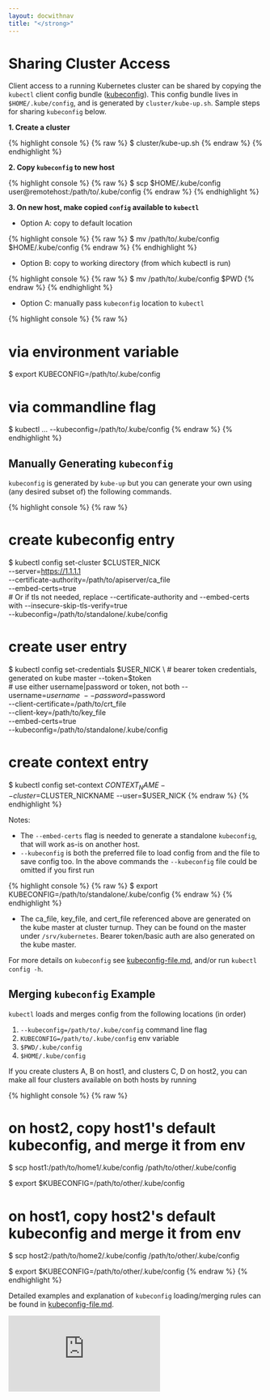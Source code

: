 ```yaml
---
layout: docwithnav
title: "</strong>"
---
```

<!-- BEGIN MUNGE: UNVERSIONED_WARNING -->


<!-- END MUNGE: UNVERSIONED_WARNING -->

# Sharing Cluster Access

Client access to a running Kubernetes cluster can be shared by copying
the `kubectl` client config bundle ([kubeconfig](kubeconfig-file.html)).
This config bundle lives in `$HOME/.kube/config`, and is generated
by `cluster/kube-up.sh`. Sample steps for sharing `kubeconfig` below.

**1. Create a cluster**

{% highlight console %}
{% raw %}
$ cluster/kube-up.sh
{% endraw %}
{% endhighlight %}

**2. Copy `kubeconfig` to new host**

{% highlight console %}
{% raw %}
$ scp $HOME/.kube/config user@remotehost:/path/to/.kube/config
{% endraw %}
{% endhighlight %}

**3. On new host, make copied `config` available to `kubectl`**

* Option A: copy to default location

{% highlight console %}
{% raw %}
$ mv /path/to/.kube/config $HOME/.kube/config
{% endraw %}
{% endhighlight %}

* Option B: copy to working directory (from which kubectl is run)

{% highlight console %}
{% raw %}
$ mv /path/to/.kube/config $PWD
{% endraw %}
{% endhighlight %}

* Option C: manually pass `kubeconfig` location to `kubectl`

{% highlight console %}
{% raw %}
# via environment variable
$ export KUBECONFIG=/path/to/.kube/config

# via commandline flag
$ kubectl ... --kubeconfig=/path/to/.kube/config
{% endraw %}
{% endhighlight %}

## Manually Generating `kubeconfig`

`kubeconfig` is generated by `kube-up` but you can generate your own
using (any desired subset of) the following commands.

{% highlight console %}
{% raw %}
# create kubeconfig entry
$ kubectl config set-cluster $CLUSTER_NICK \
    --server=https://1.1.1.1 \
    --certificate-authority=/path/to/apiserver/ca_file \
    --embed-certs=true \
    # Or if tls not needed, replace --certificate-authority and --embed-certs with
    --insecure-skip-tls-verify=true \
    --kubeconfig=/path/to/standalone/.kube/config

# create user entry
$ kubectl config set-credentials $USER_NICK \
    # bearer token credentials, generated on kube master
    --token=$token \
    # use either username|password or token, not both
    --username=$username \
    --password=$password \
    --client-certificate=/path/to/crt_file \
    --client-key=/path/to/key_file \
    --embed-certs=true \
    --kubeconfig=/path/to/standalone/.kube/config

# create context entry
$ kubectl config set-context $CONTEXT_NAME --cluster=$CLUSTER_NICKNAME --user=$USER_NICK
{% endraw %}
{% endhighlight %}

Notes:
* The `--embed-certs` flag is needed to generate a standalone
`kubeconfig`, that will work as-is on another host.
* `--kubeconfig` is both the preferred file to load config from and the file to
save config too. In the above commands the `--kubeconfig` file could be
omitted if you first run

{% highlight console %}
{% raw %}
$ export KUBECONFIG=/path/to/standalone/.kube/config
{% endraw %}
{% endhighlight %}

* The ca_file, key_file, and cert_file referenced above are generated on the
kube master at cluster turnup. They can be found on the master under
`/srv/kubernetes`. Bearer token/basic auth are also generated on the kube master.

For more details on `kubeconfig` see [kubeconfig-file.md](kubeconfig-file.html),
and/or run `kubectl config -h`.

## Merging `kubeconfig` Example

`kubectl` loads and merges config from the following locations (in order)

1. `--kubeconfig=/path/to/.kube/config` command line flag
2. `KUBECONFIG=/path/to/.kube/config` env variable
3. `$PWD/.kube/config`
4. `$HOME/.kube/config`

If you create clusters A, B on host1, and clusters C, D on host2, you can
make all four clusters available on both hosts by running

{% highlight console %}
{% raw %}
# on host2, copy host1's default kubeconfig, and merge it from env
$ scp host1:/path/to/home1/.kube/config /path/to/other/.kube/config

$ export $KUBECONFIG=/path/to/other/.kube/config

# on host1, copy host2's default kubeconfig and merge it from env
$ scp host2:/path/to/home2/.kube/config /path/to/other/.kube/config

$ export $KUBECONFIG=/path/to/other/.kube/config
{% endraw %}
{% endhighlight %}

Detailed examples and explanation of `kubeconfig` loading/merging rules can be found in [kubeconfig-file.md](kubeconfig-file.html).


<!-- BEGIN MUNGE: GENERATED_ANALYTICS -->
[![Analytics](https://kubernetes-site.appspot.com/UA-36037335-10/GitHub/docs/user-guide/sharing-clusters.md?pixel)]()
<!-- END MUNGE: GENERATED_ANALYTICS -->

